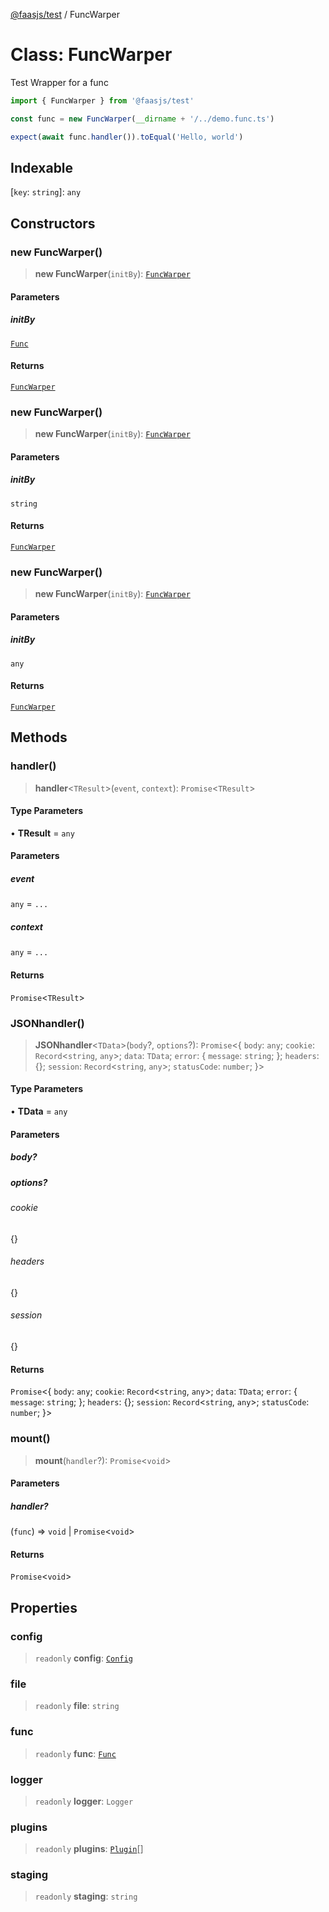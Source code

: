 [@faasjs/test](../README.md) / FuncWarper

# Class: FuncWarper

Test Wrapper for a func

```ts
import { FuncWarper } from '@faasjs/test'

const func = new FuncWarper(__dirname + '/../demo.func.ts')

expect(await func.handler()).toEqual('Hello, world')
```

## Indexable

 \[`key`: `string`\]: `any`

## Constructors

### new FuncWarper()

> **new FuncWarper**(`initBy`): [`FuncWarper`](FuncWarper.md)

#### Parameters

##### initBy

[`Func`](Func.md)

#### Returns

[`FuncWarper`](FuncWarper.md)

### new FuncWarper()

> **new FuncWarper**(`initBy`): [`FuncWarper`](FuncWarper.md)

#### Parameters

##### initBy

`string`

#### Returns

[`FuncWarper`](FuncWarper.md)

### new FuncWarper()

> **new FuncWarper**(`initBy`): [`FuncWarper`](FuncWarper.md)

#### Parameters

##### initBy

`any`

#### Returns

[`FuncWarper`](FuncWarper.md)

## Methods

### handler()

> **handler**\<`TResult`\>(`event`, `context`): `Promise`\<`TResult`\>

#### Type Parameters

• **TResult** = `any`

#### Parameters

##### event

`any` = `...`

##### context

`any` = `...`

#### Returns

`Promise`\<`TResult`\>

### JSONhandler()

> **JSONhandler**\<`TData`\>(`body`?, `options`?): `Promise`\<\{ `body`: `any`; `cookie`: `Record`\<`string`, `any`\>; `data`: `TData`; `error`: \{ `message`: `string`; \}; `headers`: \{\}; `session`: `Record`\<`string`, `any`\>; `statusCode`: `number`; \}\>

#### Type Parameters

• **TData** = `any`

#### Parameters

##### body?

##### options?

###### cookie

\{\}

###### headers

\{\}

###### session

\{\}

#### Returns

`Promise`\<\{ `body`: `any`; `cookie`: `Record`\<`string`, `any`\>; `data`: `TData`; `error`: \{ `message`: `string`; \}; `headers`: \{\}; `session`: `Record`\<`string`, `any`\>; `statusCode`: `number`; \}\>

### mount()

> **mount**(`handler`?): `Promise`\<`void`\>

#### Parameters

##### handler?

(`func`) => `void` \| `Promise`\<`void`\>

#### Returns

`Promise`\<`void`\>

## Properties

### config

> `readonly` **config**: [`Config`](../type-aliases/Config.md)

### file

> `readonly` **file**: `string`

### func

> `readonly` **func**: [`Func`](Func.md)

### logger

> `readonly` **logger**: `Logger`

### plugins

> `readonly` **plugins**: [`Plugin`](../type-aliases/Plugin.md)[]

### staging

> `readonly` **staging**: `string`
